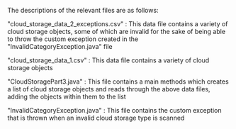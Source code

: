 The descriptions of the relevant files are as follows:

"cloud_storage_data_2_exceptions.csv" : This data file contains a variety of cloud storage objects, some of which are invalid for the sake of being able to throw the custom exception created in the "InvalidCategoryException.java" file

"cloud_storage_data_1.csv" : This data file contains a variety of cloud storage objects

"CloudStoragePart3.java" : This file contains a main methods which creates a list of cloud storage objects and reads through the above data files, adding the objects within them to the list

"InvalidCategoryException.java" : This file contains the custom exception that is thrown when an invalid cloud storage type is scanned

